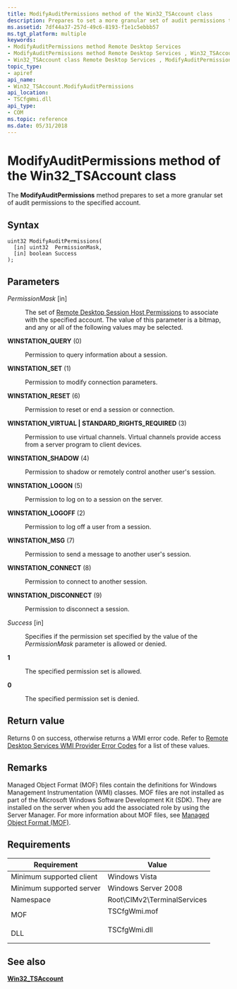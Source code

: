 ```yaml
---
title: ModifyAuditPermissions method of the Win32_TSAccount class
description: Prepares to set a more granular set of audit permissions to the specified account.
ms.assetid: 7df44a37-257d-49c6-8193-f1e1c5ebbb57
ms.tgt_platform: multiple
keywords:
- ModifyAuditPermissions method Remote Desktop Services
- ModifyAuditPermissions method Remote Desktop Services , Win32_TSAccount class
- Win32_TSAccount class Remote Desktop Services , ModifyAuditPermissions method
topic_type:
- apiref
api_name:
- Win32_TSAccount.ModifyAuditPermissions
api_location:
- TSCfgWmi.dll
api_type:
- COM
ms.topic: reference
ms.date: 05/31/2018
---
```


# ModifyAuditPermissions method of the Win32\_TSAccount class

The **ModifyAuditPermissions** method prepares to set a more granular set of audit permissions to the specified account.

## Syntax


```mof
uint32 ModifyAuditPermissions(
  [in] uint32  PermissionMask,
  [in] boolean Success
);
```



## Parameters

<dl> <dt>

*PermissionMask* \[in\]
</dt> <dd>

The set of [Remote Desktop Session Host Permissions](terminal-services-permissions.md) to associate with the specified account. The value of this parameter is a bitmap, and any or all of the following values may be selected.

<dt>

<span id="WINSTATION_QUERY"></span><span id="winstation_query"></span>

<span id="WINSTATION_QUERY"></span><span id="winstation_query"></span>**WINSTATION\_QUERY** (0)


</dt> <dd>

Permission to query information about a session.

</dd> <dt>

<span id="WINSTATION_SET"></span><span id="winstation_set"></span>

<span id="WINSTATION_SET"></span><span id="winstation_set"></span>**WINSTATION\_SET** (1)


</dt> <dd>

Permission to modify connection parameters.

</dd> <dt>

<span id="WINSTATION_RESET"></span><span id="winstation_reset"></span>

<span id="WINSTATION_RESET"></span><span id="winstation_reset"></span>**WINSTATION\_RESET** (6)


</dt> <dd>

Permission to reset or end a session or connection.

</dd> <dt>

<span id="WINSTATION_VIRTUAL___STANDARD_RIGHTS_REQUIRED"></span><span id="winstation_virtual___standard_rights_required"></span>

<span id="WINSTATION_VIRTUAL___STANDARD_RIGHTS_REQUIRED"></span><span id="winstation_virtual___standard_rights_required"></span>**WINSTATION\_VIRTUAL \| STANDARD\_RIGHTS\_REQUIRED** (3)


</dt> <dd>

Permission to use virtual channels. Virtual channels provide access from a server program to client devices.

</dd> <dt>

<span id="WINSTATION_SHADOW"></span><span id="winstation_shadow"></span>

<span id="WINSTATION_SHADOW"></span><span id="winstation_shadow"></span>**WINSTATION\_SHADOW** (4)


</dt> <dd>

Permission to shadow or remotely control another user's session.

</dd> <dt>

<span id="WINSTATION_LOGON"></span><span id="winstation_logon"></span>

<span id="WINSTATION_LOGON"></span><span id="winstation_logon"></span>**WINSTATION\_LOGON** (5)


</dt> <dd>

Permission to log on to a session on the server.

</dd> <dt>

<span id="WINSTATION_LOGOFF"></span><span id="winstation_logoff"></span>

<span id="WINSTATION_LOGOFF"></span><span id="winstation_logoff"></span>**WINSTATION\_LOGOFF** (2)


</dt> <dd>

Permission to log off a user from a session.

</dd> <dt>

<span id="WINSTATION_MSG"></span><span id="winstation_msg"></span>

<span id="WINSTATION_MSG"></span><span id="winstation_msg"></span>**WINSTATION\_MSG** (7)


</dt> <dd>

Permission to send a message to another user's session.

</dd> <dt>

<span id="WINSTATION_CONNECT"></span><span id="winstation_connect"></span>

<span id="WINSTATION_CONNECT"></span><span id="winstation_connect"></span>**WINSTATION\_CONNECT** (8)


</dt> <dd>

Permission to connect to another session.

</dd> <dt>

<span id="WINSTATION_DISCONNECT"></span><span id="winstation_disconnect"></span>

<span id="WINSTATION_DISCONNECT"></span><span id="winstation_disconnect"></span>**WINSTATION\_DISCONNECT** (9)


</dt> <dd>

Permission to disconnect a session.

</dd> </dl> </dd> <dt>

*Success* \[in\]
</dt> <dd>

Specifies if the permission set specified by the value of the *PermissionMask* parameter is allowed or denied.

<dt>

<span id="1"></span>

<span id="1"></span>**1**


</dt> <dd>

The specified permission set is allowed.

</dd> <dt>

<span id="0"></span>

<span id="0"></span>**0**


</dt> <dd>

The specified permission set is denied.

</dd> </dl> </dd> </dl>

## Return value

Returns 0 on success, otherwise returns a WMI error code. Refer to [Remote Desktop Services WMI Provider Error Codes](terminal-services-wmi-provider-error-codes.md) for a list of these values.

## Remarks

Managed Object Format (MOF) files contain the definitions for Windows Management Instrumentation (WMI) classes. MOF files are not installed as part of the Microsoft Windows Software Development Kit (SDK). They are installed on the server when you add the associated role by using the Server Manager. For more information about MOF files, see [Managed Object Format (MOF)](/windows/desktop/WmiSdk/managed-object-format--mof-).

## Requirements



| Requirement | Value |
|-------------------------------------|-----------------------------------------------------------------------------------------|
| Minimum supported client<br/> | Windows Vista<br/>                                                                |
| Minimum supported server<br/> | Windows Server 2008<br/>                                                          |
| Namespace<br/>                | Root\\CIMv2\\TerminalServices<br/>                                                |
| MOF<br/>                      | <dl> <dt>TSCfgWmi.mof</dt> </dl> |
| DLL<br/>                      | <dl> <dt>TSCfgWmi.dll</dt> </dl> |



## See also

<dl> <dt>

[**Win32\_TSAccount**](win32-tsaccount.md)
</dt> </dl>

 

